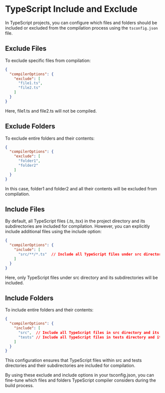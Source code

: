 # TypeScript Include and Exclude

In TypeScript projects, you can configure which files and folders should be included or excluded from the compilation process using the `tsconfig.json` file.

## Exclude Files

To exclude specific files from compilation:

```json
{
  "compilerOptions": {
    "exclude": [
      "file1.ts",
      "file2.ts"
    ]
  }
}
```

Here, file1.ts and file2.ts will not be compiled.

## Exclude Folders

To exclude entire folders and their contents:

```json
{
  "compilerOptions": {
    "exclude": [
      "folder1",
      "folder2"
    ]
  }
}
```

In this case, folder1 and folder2 and all their contents will be excluded from compilation.

## Include Files

By default, all TypeScript files (*.ts,*.tsx) in the project directory and its subdirectories are included for compilation. However, you can explicitly include additional files using the include option:

```json
{
  "compilerOptions": {
    "include": [
      "src/**/*.ts"  // Include all TypeScript files under src directory
    ]
  }
}
```

Here, only TypeScript files under src directory and its subdirectories will be included.

## Include Folders

To include entire folders and their contents:

```json
{
  "compilerOptions": {
    "include": [
      "src",  // Include all TypeScript files in src directory and its subdirectories
      "tests" // Include all TypeScript files in tests directory and its subdirectories
    ]
  }
}
```

This configuration ensures that TypeScript files within src and tests directories and their subdirectories are included for compilation.

By using these exclude and include options in your tsconfig.json, you can fine-tune which files and folders TypeScript compiler considers during the build process.
